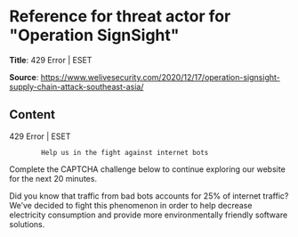 # Reference for threat actor for "Operation SignSight"

**Title**: 429 Error | ESET

**Source**: https://www.welivesecurity.com/2020/12/17/operation-signsight-supply-chain-attack-southeast-asia/

## Content










429 Error | ESET

















            Help us in the fight against internet bots
        
Complete the CAPTCHA challenge below to continue exploring our website for the next 20 minutes.













Did you know that traffic from bad bots accounts for 25% of internet traffic?
We’ve decided to fight this phenomenon in order to help decrease electricity consumption and provide more environmentally friendly software solutions.











